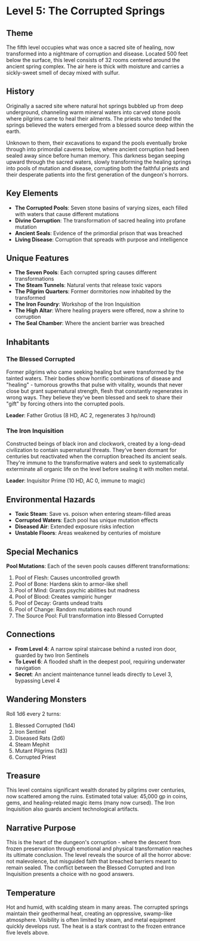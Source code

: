 # Level 5: The Corrupted Springs

## Theme

The fifth level occupies what was once a sacred site of healing, now transformed into a nightmare of corruption and disease. Located 500 feet below the surface, this level consists of 32 rooms centered around the ancient spring complex. The air here is thick with moisture and carries a sickly-sweet smell of decay mixed with sulfur.

## History

Originally a sacred site where natural hot springs bubbled up from deep underground, channeling warm mineral waters into carved stone pools where pilgrims came to heal their ailments. The priests who tended the springs believed the waters emerged from a blessed source deep within the earth. 

Unknown to them, their excavations to expand the pools eventually broke through into primordial caverns below, where ancient corruption had been sealed away since before human memory. This darkness began seeping upward through the sacred waters, slowly transforming the healing springs into pools of mutation and disease, corrupting both the faithful priests and their desperate patients into the first generation of the dungeon's horrors.

## Key Elements

- **The Corrupted Pools**: Seven stone basins of varying sizes, each filled with waters that cause different mutations
- **Divine Corruption**: The transformation of sacred healing into profane mutation
- **Ancient Seals**: Evidence of the primordial prison that was breached
- **Living Disease**: Corruption that spreads with purpose and intelligence

## Unique Features

- **The Seven Pools**: Each corrupted spring causes different transformations
- **The Steam Tunnels**: Natural vents that release toxic vapors
- **The Pilgrim Quarters**: Former dormitories now inhabited by the transformed
- **The Iron Foundry**: Workshop of the Iron Inquisition
- **The High Altar**: Where healing prayers were offered, now a shrine to corruption
- **The Seal Chamber**: Where the ancient barrier was breached

## Inhabitants

### The Blessed Corrupted
Former pilgrims who came seeking healing but were transformed by the tainted waters. Their bodies show horrific combinations of disease and "healing" - tumorous growths that pulse with vitality, wounds that never close but grant supernatural strength, flesh that constantly regenerates in wrong ways. They believe they've been blessed and seek to share their "gift" by forcing others into the corrupted pools.

**Leader**: Father Grotius (8 HD, AC 2, regenerates 3 hp/round)

### The Iron Inquisition
Constructed beings of black iron and clockwork, created by a long-dead civilization to contain supernatural threats. They've been dormant for centuries but reactivated when the corruption breached its ancient seals. They're immune to the transformative waters and seek to systematically exterminate all organic life on the level before sealing it with molten metal.

**Leader**: Inquisitor Prime (10 HD, AC 0, immune to magic)

## Environmental Hazards

- **Toxic Steam**: Save vs. poison when entering steam-filled areas
- **Corrupted Waters**: Each pool has unique mutation effects
- **Diseased Air**: Extended exposure risks infection
- **Unstable Floors**: Areas weakened by centuries of moisture

## Special Mechanics

**Pool Mutations**: Each of the seven pools causes different transformations:
1. Pool of Flesh: Causes uncontrolled growth
2. Pool of Bone: Hardens skin to armor-like shell
3. Pool of Mind: Grants psychic abilities but madness
4. Pool of Blood: Creates vampiric hunger
5. Pool of Decay: Grants undead traits
6. Pool of Change: Random mutations each round
7. The Source Pool: Full transformation into Blessed Corrupted

## Connections

- **From Level 4**: A narrow spiral staircase behind a rusted iron door, guarded by two Iron Sentinels
- **To Level 6**: A flooded shaft in the deepest pool, requiring underwater navigation
- **Secret**: An ancient maintenance tunnel leads directly to Level 3, bypassing Level 4

## Wandering Monsters

Roll 1d6 every 2 turns:
1. Blessed Corrupted (1d4)
2. Iron Sentinel
3. Diseased Rats (2d6)
4. Steam Mephit
5. Mutant Pilgrims (1d3)
6. Corrupted Priest

## Treasure

This level contains significant wealth donated by pilgrims over centuries, now scattered among the ruins. Estimated total value: 45,000 gp in coins, gems, and healing-related magic items (many now cursed). The Iron Inquisition also guards ancient technological artifacts.

## Narrative Purpose

This is the heart of the dungeon's corruption - where the descent from frozen preservation through emotional and physical transformation reaches its ultimate conclusion. The level reveals the source of all the horror above: not malevolence, but misguided faith that breached barriers meant to remain sealed. The conflict between the Blessed Corrupted and Iron Inquisition presents a choice with no good answers.

## Temperature

Hot and humid, with scalding steam in many areas. The corrupted springs maintain their geothermal heat, creating an oppressive, swamp-like atmosphere. Visibility is often limited by steam, and metal equipment quickly develops rust. The heat is a stark contrast to the frozen entrance five levels above.